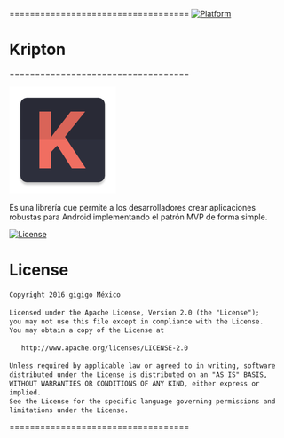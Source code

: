 ===================================
[![Platform](https://img.shields.io/badge/platform-android-green.svg)](http://developer.android.com/index.html)

# Kripton
===================================

![Logo](assets/logo.png)

Es una librería que permite a los desarrolladores crear aplicaciones robustas para Android implementando el patrón MVP de forma simple.

[![License](https://img.shields.io/badge/License-Apache%202.0-blue.svg)](https://opensource.org/licenses/Apache-2.0)
# License
```
Copyright 2016 gigigo México

Licensed under the Apache License, Version 2.0 (the "License");
you may not use this file except in compliance with the License.
You may obtain a copy of the License at

   http://www.apache.org/licenses/LICENSE-2.0

Unless required by applicable law or agreed to in writing, software
distributed under the License is distributed on an "AS IS" BASIS,
WITHOUT WARRANTIES OR CONDITIONS OF ANY KIND, either express or implied.
See the License for the specific language governing permissions and
limitations under the License.
```

===================================
